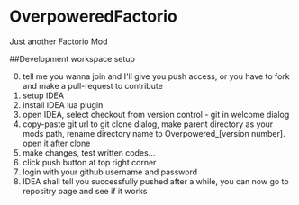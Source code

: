 # OverpoweredFactorio
Just another Factorio Mod

##Development workspace setup

0. tell me you wanna join and I'll give you push access, or you have to fork and make a pull-request to contribute
1. setup IDEA
2. install IDEA lua plugin
3. open IDEA, select checkout from version control - git in welcome dialog
4. copy-paste git url to git clone dialog, make parent directory as your mods path, rename directory name to Overpowered_[version number]. open it after clone
5. make changes, test written codes...
6. click push button at top right corner
7. login with your github username and password
8. IDEA shall tell you successfully pushed after a while, you can now go to repositry page and see if it works
